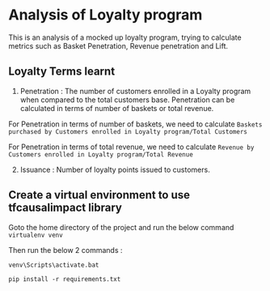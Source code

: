# Analysis of Loyalty program

This is an analysis of a mocked up loyalty program, trying to calculate metrics such as Basket Penetration, Revenue penetration and Lift.

## Loyalty Terms learnt 

1. Penetration : The number of customers enrolled in a Loyalty program when compared to the total customers base. Penetration can be calculated in terms of number of baskets or total revenue. 

For Penetration in terms of number of baskets, we need to calculate 
`Baskets purchased by Customers enrolled in Loyalty program/Total Customers`

For Penetration in terms of total revenue, we need to calculate 
`Revenue by Customers enrolled in Loyalty program/Total Revenue`

2. Issuance : Number of loyalty points issued to customers.

## Create a virtual environment to use tfcausalimpact library

Goto the home directory of the project and run the below command
`virtualenv venv`

Then run the below 2 commands : 

`venv\Scripts\activate.bat`

`pip install -r requirements.txt`